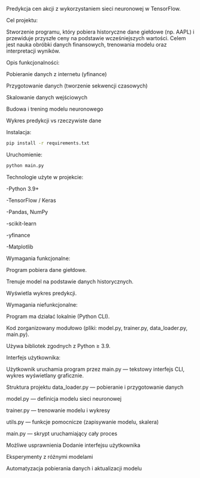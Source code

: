 
Predykcja cen akcji z wykorzystaniem sieci neuronowej w TensorFlow.

Cel projektu:

Stworzenie programu, który pobiera historyczne dane giełdowe (np. AAPL) i przewiduje przyszłe ceny na podstawie wcześniejszych wartości. Celem jest nauka obróbki danych finansowych, trenowania modelu oraz interpretacji wyników.

Opis funkcjonalności:

Pobieranie danych z internetu (yfinance)

Przygotowanie danych (tworzenie sekwencji czasowych)

Skalowanie danych wejściowych

Budowa i trening modelu neuronowego

Wykres predykcji vs rzeczywiste dane


Instalacja:

```bash
pip install -r requirements.txt
```
Uruchomienie:

```bash
python main.py
```

Technologie użyte w projekcie:

-Python 3.9+

-TensorFlow / Keras

-Pandas, NumPy

-scikit-learn

-yfinance

-Matplotlib


Wymagania funkcjonalne:

Program pobiera dane giełdowe.

Trenuje model na podstawie danych historycznych.

Wyświetla wykres predykcji.

Wymagania niefunkcjonalne:

Program ma działać lokalnie (Python CLI).

Kod zorganizowany modułowo (pliki: model.py, trainer.py, data_loader.py, main.py).

Używa bibliotek zgodnych z Python ≥ 3.9.

Interfejs użytkownika:

Użytkownik uruchamia program przez main.py — tekstowy interfejs CLI, wykres wyświetlany graficznie.



Struktura projektu
data_loader.py — pobieranie i przygotowanie danych

model.py — definicja modelu sieci neuronowej

trainer.py — trenowanie modelu i wykresy

utils.py — funkcje pomocnicze (zapisywanie modelu, skalera)

main.py — skrypt uruchamiający cały proces

Możliwe usprawnienia
Dodanie interfejsu użytkownika

Eksperymenty z różnymi modelami

Automatyzacja pobierania danych i aktualizacji modelu

